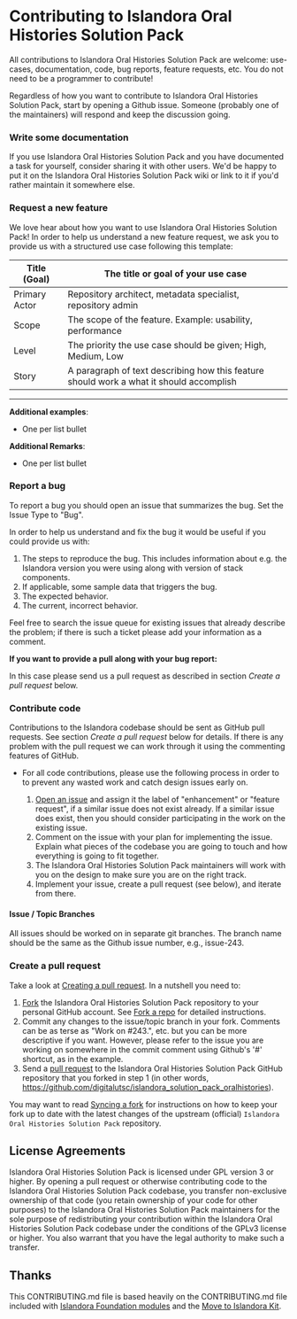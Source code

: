 # Contributing to Islandora Oral Histories Solution Pack

All contributions to Islandora Oral Histories Solution Pack are welcome: use-cases, documentation, code, bug reports, feature requests, etc. You do not need to be a programmer to contribute!

Regardless of how you want to contribute to Islandora Oral Histories Solution Pack, start by opening a Github issue. Someone (probably one of the maintainers) will respond and keep the discussion going.

### Write some documentation

If you use Islandora Oral Histories Solution Pack and you have documented a task for yourself, consider sharing it with other users. We'd be happy to put it on the Islandora Oral Histories Solution Pack wiki or link to it if you'd rather maintain it somewhere else.

### Request a new feature

We love hear about how you want to use Islandora Oral Histories Solution Pack! In order to help us understand a new feature request, we ask you to provide us with a structured use case following this template:

| Title (Goal)  | The title or goal of your use case                            |
--------------- |------------------------------------                           |
| Primary Actor | Repository architect, metadata specialist, repository admin   |
| Scope         | The scope of the feature. Example: usability, performance     |
| Level         | The priority the use case should be given; High, Medium, Low  |
| Story         | A paragraph of text describing how this feature should work a what it should accomplish |

***

**Additional examples**:
* One per list bullet

**Additional Remarks**:
* One per list bullet

### Report a bug

To report a bug you should open an issue that summarizes the bug. Set the Issue Type to "Bug".

In order to help us understand and fix the bug it would be useful if you could provide us with:

1. The steps to reproduce the bug. This includes information about e.g. the Islandora version you were using along with version of stack components.
2. If applicable, some sample data that triggers the bug.
3. The expected behavior.
4. The current, incorrect behavior.

Feel free to search the issue queue for existing issues that already describe the problem; if there is such a ticket please add your information as a comment.

**If you want to provide a pull along with your bug report:**

In this case please send us a pull request as described in section _Create a pull request_ below.

### Contribute code

Contributions to the Islandora codebase should be sent as GitHub pull requests. See section _Create a pull request_ below for details. If there is any problem with the pull request we can work through it using the commenting features of GitHub.

* For all code contributions, please use the following process in order to to prevent any wasted work and catch design issues early on.

    1. [Open an issue](https://github.com/digitalutsc/islandora_solution_pack_oralhistories/issues) and assign it the label of "enhancement" or "feature request", if a similar issue does not exist already. If a similar issue does exist, then you should consider participating in the work on the existing issue.
    2. Comment on the issue with your plan for implementing the issue. Explain what pieces of the codebase you are going to touch and how everything is going to fit together.
    3. The Islandora Oral Histories Solution Pack maintainers will work with you on the design to make sure you are on the right track.
    4. Implement your issue, create a pull request (see below), and iterate from there.

#### Issue / Topic Branches

All issues should be worked on in separate git branches. The branch name should be the same as the Github issue number, e.g., issue-243.

### Create a pull request

Take a look at [Creating a pull request](https://help.github.com/articles/creating-a-pull-request). In a nutshell you need to:

1. [Fork](https://help.github.com/articles/fork-a-repo) the Islandora Oral Histories Solution Pack repository to your personal GitHub account. See [Fork a repo](https://help.github.com/articles/fork-a-repo) for detailed instructions.
2. Commit any changes to the issue/topic branch in your fork. Comments can be as terse as "Work on #243.", etc. but you can be more descriptive if you want. However, please refer to the issue you are working on somewhere in the commit comment using Github's '#' shortcut, as in the example.
3. Send a [pull request](https://help.github.com/articles/creating-a-pull-request) to the Islandora Oral Histories Solution Pack GitHub repository that you forked in step 1 (in other words, https://github.com/digitalutsc/islandora_solution_pack_oralhistories).

You may want to read [Syncing a fork](https://help.github.com/articles/syncing-a-fork) for instructions on how to keep your fork up to date with the latest changes of the upstream (official) `Islandora Oral Histories Solution Pack` repository.

## License Agreements

Islandora Oral Histories Solution Pack is licensed under GPL version 3 or higher. By opening a pull request or otherwise contributing code to the Islandora Oral Histories Solution Pack codebase, you transfer non-exclusive ownership of that code (you retain ownership of your code for other purposes) to the Islandora Oral Histories Solution Pack maintainers for the sole purpose of redistributing your contribution within the Islandora Oral Histories Solution Pack codebase under the conditions of the GPLv3 license or higher. You also warrant that you have the legal authority to make such a transfer.

## Thanks

This CONTRIBUTING.md file is based heavily on the CONTRIBUTING.md file included with [Islandora Foundation modules](https://github.com/Islandora) and the [Move to Islandora Kit](https://github.com/MarcusBarnes/mik).
